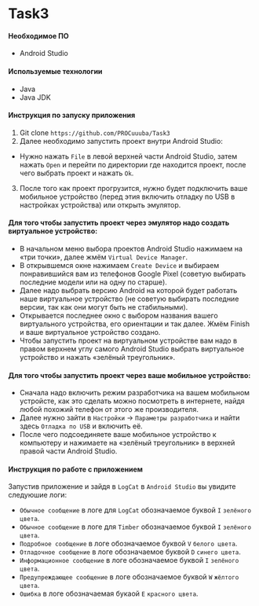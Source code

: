 # Task3

#### Необходимое ПО
* Android Studio

#### Используемые технологии
* Java
* Java JDK

#### Инструкция по запуску приложения
1. Git clone ````https://github.com/PROCuuuba/Task3````
2. Далее необходимо запустить проект внутри Android Studio:
* Нужно нажать ````File```` в левой верхней части Android Studio, затем нажать ````Open```` и перейти по директории где находится проект, после чего выбрать проект и нажать ````Ok````.
3. После того как проект прогрузится, нужно будет подключить ваше мобильное устройство (перед этия включить отладку по USB в настройках устройства) или открыть эмулятор.

#### Для того чтобы запустить проект через эмулятор надо создать виртуальное устройство:
* В начальном меню выбора проектов Android Studio нажимаем на «три точки», далее жмём ````Virtual Device Manager````.
* В открывшемся окне нажимаем ````Create Device```` и выбираем понравившийся вам из телефонов Google Pixel (советую выбирать последние модели или на одну по старше).
* Далее надо выбрать версию Android на которой будет работать наше виртуальное устройство (не советую выбирать последние версии, так как они могут быть не стабильными).
* Открывается последнее окно с выбором названия вашего виртуального устройства, его ориентации и так далее. Жмём Finish и ваше виртуальное устройство создано.
* Чтобы запустить проект на виртуальном устройстве вам надо в правом верхнем углу самого Android Studio выбрать виртуальное устройство и нажать «зелёный треугольник».

#### Для того чтобы запустить проект через ваше мобильное устройство:
* Сначала надо включить режим разработчика на вашем мобильном устройсте, как это сделать можно посмотреть в интернете, найдя любой похожий телефон от этого же производителя.
* Далее нужно зайти в ````Настройки```` -> ````Параметры разработчика```` и найти здесь ````Отладка по USB```` и включить её.
* После чего подсоединяете ваше мобильное устройство к компьютеру и нажимаете на «зелёный треугольник» в верхней правой части Android Studio.

#### Инструкция по работе с приложением
Запустив приложение и зайдя в ````LogCat```` в ````Android Studio```` вы увидите следуюшие логи:
* ````Обычное сообщение```` в логе для ````LogCat```` обозначаемое буквой ````I```` ````зелёного цвета````.
* ````Обычное сообщение```` в логе для ````Timber```` обозначаемое буквой ````I```` ````зелёного цвета````.
* ````Подробное сообщение```` в логе обозначаемое буквой ````V```` ````белого цвета````.
* ````Отладочное сообщение```` в логе обозначаемое буквой ````D```` ````синего цвета````.
* ````Информационное сообщение```` в логе обозначаемое буквой ````I```` ````зелёного цвета````.
* ````Предупреждающее сообщение```` в логе обозначаемое буквой ````W```` ````жёлтого цвета````.
* ````Ошибка```` в логе обозначаемая букаой ````E```` ````красного цвета````.

